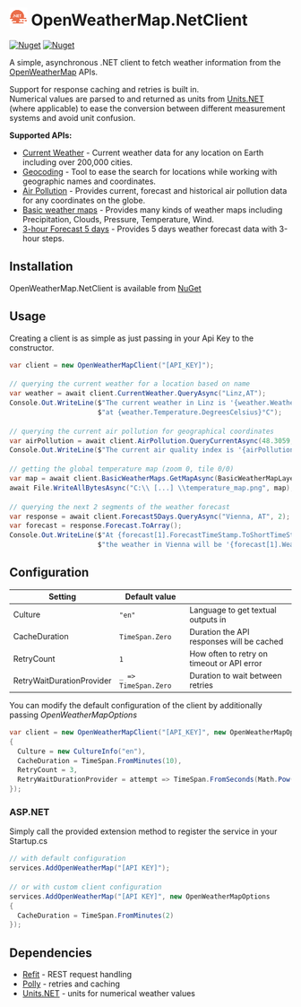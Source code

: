 # ![](./logo32.png) OpenWeatherMap.NetClient

[![Nuget](https://img.shields.io/nuget/v/OpenWeatherMap.NetClient?style=flat-square)](https://www.nuget.org/packages/OpenWeatherMap.NetClient)
[![Nuget](https://img.shields.io/nuget/dt/OpenWeatherMap.NetClient?style=flat-square)](https://www.nuget.org/packages/OpenWeatherMap.NetClient)

A simple, asynchronous .NET client to fetch weather information from
the [OpenWeatherMap](https://openweathermap.org/) APIs.

Support for response caching and retries is built in.  
Numerical values are parsed to and returned as units from [Units.NET](https://github.com/angularsen/UnitsNet)
(where applicable) to ease the conversion between different measurement systems and avoid unit confusion.

**Supported APIs:**

* [Current Weather](https://openweathermap.org/current) - Current weather data for any location on Earth including over
  200,000 cities.
* [Geocoding](https://openweathermap.org/api/geocoding-api) - Tool to ease the search for locations while working with
  geographic names and coordinates.
* [Air Pollution](https://openweathermap.org/api/air-pollution) - Provides current, forecast and historical air
  pollution data for any coordinates on the globe.
* [Basic weather maps](https://openweathermap.org/api/weathermaps) - Provides many kinds of weather maps including
  Precipitation, Clouds, Pressure, Temperature, Wind.
* [3-hour Forecast 5 days](https://openweathermap.org/forecast5) - Provides 5 days weather forecast data with 3-hour
  steps.

## Installation

OpenWeatherMap.NetClient is available from [NuGet](https://www.nuget.org/packages/OpenWeatherMap.NetClient)

## Usage

Creating a client is as simple as just passing in your Api Key to the constructor.

```csharp
var client = new OpenWeatherMapClient("[API_KEY]");

// querying the current weather for a location based on name
var weather = await client.CurrentWeather.QueryAsync("Linz,AT");
Console.Out.WriteLine($"The current weather in Linz is '{weather.WeatherDescription}' " +
                      $"at {weather.Temperature.DegreesCelsius}°C");

// querying the current air pollution for geographical coordinates
var airPollution = await client.AirPollution.QueryCurrentAsync(48.3059, 14.2862);
Console.Out.WriteLine($"The current air quality index is '{airPollution.AirQualityIndex.ToString()}'");

// getting the global temperature map (zoom 0, tile 0/0)
var map = await client.BasicWeatherMaps.GetMapAsync(BasicWeatherMapLayer.Temperature, 0, 0, 0);
await File.WriteAllBytesAsync("C:\\ [...] \\temperature_map.png", map);

// querying the next 2 segments of the weather forecast
var response = await client.Forecast5Days.QueryAsync("Vienna, AT", 2);
var forecast = response.Forecast.ToArray();
Console.Out.WriteLine($"At {forecast[1].ForecastTimeStamp.ToShortTimeString()} " +
                      $"the weather in Vienna will be '{forecast[1].WeatherCondition}'");
```

## Configuration

| Setting                   | Default value            |                                            |
|---------------------------|--------------------------|--------------------------------------------|
| Culture                   | ```"en"```               | Language to get textual outputs in         |
| CacheDuration             | ```TimeSpan.Zero ```     | Duration the API responses will be cached  |
| RetryCount                | ```1```                  | How often to retry on timeout or API error |
| RetryWaitDurationProvider | ```_ => TimeSpan.Zero``` | Duration to wait between retries           |

You can modify the default configuration of the client by additionally passing _OpenWeatherMapOptions_

```csharp
var client = new OpenWeatherMapClient("[API_KEY]", new OpenWeatherMapOptions
{
  Culture = new CultureInfo("en"),
  CacheDuration = TimeSpan.FromMinutes(10),
  RetryCount = 3,
  RetryWaitDurationProvider = attempt => TimeSpan.FromSeconds(Math.Pow(2, attempt)) // exponential back-off
});
```

### ASP.NET

Simply call the provided extension method to register the service in your Startup.cs

```csharp
// with default configuration
services.AddOpenWeatherMap("[API KEY]");

// or with custom client configuration
services.AddOpenWeatherMap("[API KEY]", new OpenWeatherMapOptions
{
  CacheDuration = TimeSpan.FromMinutes(2)
});
```

## Dependencies

* [Refit](https://github.com/reactiveui/refit) - REST request handling
* [Polly](https://github.com/App-vNext/Polly) - retries and caching
* [Units.NET](https://github.com/angularsen/UnitsNet) - units for numerical weather values
